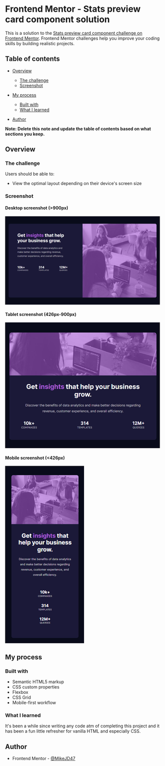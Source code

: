 # Frontend Mentor - Stats preview card component solution

This is a solution to the [Stats preview card component challenge on Frontend Mentor](https://www.frontendmentor.io/challenges/stats-preview-card-component-8JqbgoU62). Frontend Mentor challenges help you improve your coding skills by building realistic projects.

## Table of contents

- [Overview](#overview)
  - [The challenge](#the-challenge)
  - [Screenshot](#screenshot)
- [My process](#my-process)

  - [Built with](#built-with)
  - [What I learned](#what-i-learned)

- [Author](#author)

**Note: Delete this note and update the table of contents based on what sections you keep.**

## Overview

### The challenge

Users should be able to:

- View the optimal layout depending on their device's screen size

### Screenshot

#### Desktop screenshot (>900px)

![Desktop Screenshot](/screenshots/Desktop-Screenshot.png)

#### Tablet screenshot (426px-900px)

![Tablet Screenshot](/screenshots/Tablet-Screenshot.png)

#### Mobile screenshot (<426px)

![Mobile Screenshot](/screenshots/Mobile-Screenshot.png)

## My process

### Built with

- Semantic HTML5 markup
- CSS custom properties
- Flexbox
- CSS Grid
- Mobile-first workflow

### What I learned

It's been a while since writing any code atm of completing this project and it has been a fun little refresher for vanilla HTML and especially CSS.

## Author

- Frontend Mentor - [@MikeJD47](https://www.frontendmentor.io/profile/MikeJD47)

